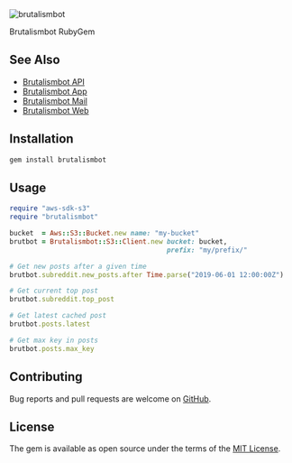 <img alt="brutalismbot" src="https://brutalismbot.com/banner.png"/>

Brutalismbot RubyGem

## See Also

- [Brutalismbot API](https://github.com/brutalismbot/api)
- [Brutalismbot App](https://github.com/brutalismbot/brutalismbot)
- [Brutalismbot Mail](https://github.com/brutalismbot/mail)
- [Brutalismbot Web](https://github.com/brutalismbot/brutalismbot.com)

## Installation

```ruby
gem install brutalismbot
```

## Usage

```ruby
require "aws-sdk-s3"
require "brutalismbot"

bucket  = Aws::S3::Bucket.new name: "my-bucket"
brutbot = Brutalismbot::S3::Client.new bucket: bucket,
                                       prefix: "my/prefix/"

# Get new posts after a given time
brutbot.subreddit.new_posts.after Time.parse("2019-06-01 12:00:00Z")

# Get current top post
brutbot.subreddit.top_post

# Get latest cached post
brutbot.posts.latest

# Get max key in posts
brutbot.posts.max_key
```

## Contributing

Bug reports and pull requests are welcome on [GitHub](https://github.com/brutalismbot/gem).

## License

The gem is available as open source under the terms of the [MIT License](https://opensource.org/licenses/MIT).
